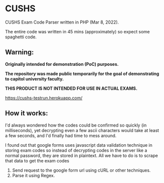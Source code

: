 # CUSHS
CUSHS Exam Code Parser written in PHP (Mar 8, 2022).

The entire code was written in 45 mins (approximately) so expect some spaghetti code.

## Warning:

**Originally intended for demonstration (PoC) purposes.**

**The repository was made public temporarily for the goal of demonstrating to capitol university faculty.**

**THIS PRODUCT IS NOT INTENDED FOR USE IN ACTUAL EXAMS.**

https://cushs-testrun.herokuapp.com/


## How it works: 
I'd always wondered how the codes could be confirmed so quickly (in milliseconds), yet decrypting even a few ascii characters would take at least a few seconds, and I'd finally had time to mess around. 

I found out that google forms uses javascript data validation technique in storing exam codes so instead of decrypting codes in the server like a normal password, they are stored in plaintext. All we have to do is to scrape that data to get the exam codes
1. Send request to the google form url using cURL or other techniques.
2. Parse it using Regex.
